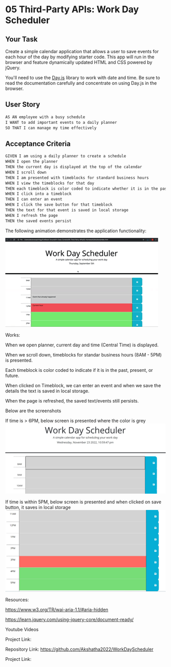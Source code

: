 # 05 Third-Party APIs: Work Day Scheduler

## Your Task

Create a simple calendar application that allows a user to save events for each hour of the day by modifying starter code. This app will run in the browser and feature dynamically updated HTML and CSS powered by jQuery.

You'll need to use the [Day.js](https://day.js.org/en/) library to work with date and time. Be sure to read the documentation carefully and concentrate on using Day.js in the browser.

## User Story

```md
AS AN employee with a busy schedule
I WANT to add important events to a daily planner
SO THAT I can manage my time effectively
```

## Acceptance Criteria

```md
GIVEN I am using a daily planner to create a schedule
WHEN I open the planner
THEN the current day is displayed at the top of the calendar
WHEN I scroll down
THEN I am presented with timeblocks for standard business hours
WHEN I view the timeblocks for that day
THEN each timeblock is color coded to indicate whether it is in the past, present, or future
WHEN I click into a timeblock
THEN I can enter an event
WHEN I click the save button for that timeblock
THEN the text for that event is saved in local storage
WHEN I refresh the page
THEN the saved events persist
```

The following animation demonstrates the application functionality:

<!-- @TODO: create ticket to review/update image) -->
![A user clicks on slots on the color-coded calendar and edits the events.](/Assets/images/05-third-party-apis-homework-demo.gif)


Works:

When we open planner, current day and time (Central Time) is displayed. 

When we scroll down, timeblocks for standar business hours (8AM - 5PM) is presented.

Each timeblock is color coded to indicate if it is in the past, present, or future.

When clicked on Timeblock, we can enter an event and when we save the details the text is saved in local storage.

When the page is refreshed, the saved text/events still persists.




Below are the screenshots

If time is > 6PM, below screen is presented where the color is grey
![A user clicks on slots on the color-coded calendar and edits the events.](./Assets/images/WorkDayScheduler.jpg)

If time is within 5PM, below screen is presented and when clicked on save button, it saves in local storage
![A user clicks on slots on the color-coded calendar and edits the events.](/Assets/images/WorkDaySchedulerScreen.jpg)






Resources:

https://www.w3.org/TR/wai-aria-1.1/#aria-hidden

https://learn.jquery.com/using-jquery-core/document-ready/

Youtube Videos


Project Link:

Repository Link: https://github.com/Akshatha2022/WorkDayScheduler

Project Link: 
